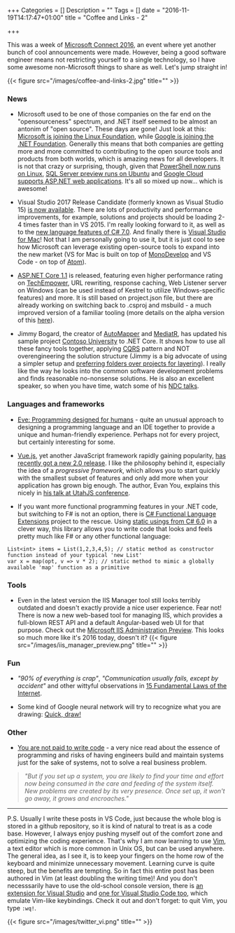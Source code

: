 +++
Categories = []
Description = ""
Tags = []
date = "2016-11-19T14:17:47+01:00"
title = "Coffee and Links - 2"

+++

This was a week of [Microsoft Connect 2016](https://connectevent.microsoft.com), an event where yet another bunch of cool announcements were made. However, being a good software engineer means not restricting yourself to a single technology, so I have some awesome non-Microsoft things to share as well. Let's jump straight in!

{{< figure src="/images/coffee-and-links-2.jpg" title="" >}}

### News

* Microsoft used to be one of those companies on the far end on the "opensourceness" spectrum, and .NET itself seemed to be almost an antonim of "open source". These days are gone! Just look at this: [Microsoft is joining the Linux Foundation](https://techcrunch.com/2016/11/16/microsoft-joins-the-linux-foundation/), while [Google is joining the .NET Foundation](https://cloudplatform.googleblog.com/2016/11/Google-Cloud-to-join-NET-Foundation-Technical-Steering-Group.html). Generally this means that both companies are getting more and more committed to contributing to the open source tools and products from both worlds, which is amazing news for all developers. It is not that crazy or surprising, though, given that [PowerShell now runs on Linux](https://azure.microsoft.com/en-us/blog/powershell-is-open-sourced-and-is-available-on-linux/), [SQL Server preview runs on Ubuntu](https://insights.ubuntu.com/2016/11/16/microsoft-loves-linux-ubuntu-available-on-sql-server-public-preview) and [Google Cloud supports ASP.NET web applications](https://cloudplatform.googleblog.com/2016/08/making-ASP.NET-apps-first-class-citizens-on-Google-Cloud-Platform.html). It's all so mixed up now... which is awesome!

* Visual Studio 2017 Release Candidate (formerly known as Visual Studio 15) [is now available](https://msdn.microsoft.com/magazine/mt790181). There are lots of productivity and performance improvements, for example, solutions and projects should be loading 2-4 times faster than in VS 2015. I'm really looking forward to it, as well as to the [new language features of C# 7.0](https://msdn.microsoft.com/magazine/mt790184). And finally there is [Visual Studio for Mac](https://msdn.microsoft.com/magazine/mt790182)! Not that I am personally going to use it, but it is just cool to see how Microsoft can leverage existing open-source tools to expand into the new market (VS for Mac is built on top of [MonoDevelop](http://www.monodevelop.com/) and VS Code - on top of [Atom](https://atom.io/)).

* [ASP.NET Core 1.1](https://blogs.msdn.microsoft.com/webdev/2016/11/16/announcing-asp-net-core-1-1/) is released, featuring even higher performance rating on [TechEmpower](https://www.techempower.com/blog/2016/11/16/framework-benchmarks-round-13/), URL rewriting, response caching, Web Listener server on Windows (can be used instead of Kestrel to utilize Windows-specific features) and more. It is still based on project.json file, but there are already working on switching back to .csproj and msbuild - a much improved version of a familiar tooling (more details on the alpha version of this [here](https://blogs.msdn.microsoft.com/dotnet/2016/11/16/announcing-net-core-tools-msbuild-alpha/)).

* Jimmy Bogard, the creator of [AutoMapper](https://github.com/AutoMapper/AutoMapper) and [MediatR](https://github.com/jbogard/MediatR), has updated his sample project [Contoso University](https://github.com/jbogard/contosouniversitycore) to .NET Core. It shows how to use all these fancy tools together, applying [CQRS](http://martinfowler.com/bliki/CQRS.html) pattern and NOT overengineering the solution structure (Jimmy is a big advocate of using a simpler setup and [preferring folders over projects for layering](https://lostechies.com/jimmybogard/2012/08/30/evolutionary-project-structure/)). I really like the way he looks into the common software development problems and finds reasonable no-nonsense solutions. He is also an excellent speaker, so when you have time, watch some of his [NDC talks](https://vimeo.com/search?q=jimmy+bogard).

### Languages and frameworks

* [Eve: Programming designed for humans](http://programming.witheve.com/) - quite an unusual approach to designing a programming language and an IDE together to provide a unique and human-friendly experience. Perhaps not for every project, but certainly interesting for some.

* [Vue.js](https://vuejs.org/), yet another JavaScript framework rapidly gaining popularity, [has recently got a new 2.0 release](https://medium.com/the-vue-point/vue-2-0-is-here-ef1f26acf4b8#.w0mmh55at). I like the philosophy behind it, especially the idea of a *progressive framework*, which allows you to start quickly with the smallest subset of features and only add more when your application has grown big enough. The author, Evan You, explains this nicely in [his talk at UtahJS conference](https://www.youtube.com/watch?v=pBBSp_iIiVM).

* If you want more functional programming features in your .NET code, but switching to F# is not an option, there is [C# Functional Language Extensions](https://github.com/louthy/language-ext) project to the rescue. Using [static usings from C# 6.0](http://geekswithblogs.net/BlackRabbitCoder/archive/2015/04/16/c.net-little-wonders-static-using-statements-in-c-6.aspx) in a clever way, this library allows you to write code that looks and feels pretty much like F# or any other functional language:
```
List<int> items = List(1,2,3,4,5); // static method as constructor function instead of your typical 'new List'
var x = map(opt, v => v * 2); // static method to mimic a globally available 'map' function as a primitive
```

### Tools

* Even in the latest version the IIS Manager tool still looks terribly outdated and doesn't exactly provide a nice user experience. Fear not! There is now a new web-based tool for managing IIS, which provides a full-blown REST API and a default Angular-based web UI for that purpose. Check out the [Microsoft IIS Administration Preview](https://blogs.iis.net/adminapi/microsoft-iis-administration-api-preview). This looks so much more like it's 2016 today, doesn't it?
{{< figure src="/images/iis_manager_preview.png" title="" >}}

### Fun

* *"90% of everything is crap"*, *"Communication usually fails, except by accident"* and other wittyful observations in [15 Fundamental Laws of the Internet](https://www.exceptionnotfound.net/15-fundamental-laws-of-the-internet/?utm_source=feedburner&utm_medium=feed&utm_campaign=Feed%3A+ExceptionNotFound+%28Exception+Not+Found%29).

* Some kind of Google neural network will try to recognize what you are drawing: [Quick, draw!](https://quickdraw.withgoogle.com/)

### Other

* [You are not paid to write code](http://bravenewgeek.com/you-are-not-paid-to-write-code) - a very nice read about the essence of programming and risks of having engineers build and maintain systems just for the sake of systems, not to solve a real business problem.

> *"But if you set up a system, you are likely to find your time and effort now being consumed in the care and feeding of the system itself. New problems are created by its very presence. Once set up, it won't go away, it grows and encroaches."*

* * *

P.S. Usually I write these posts in VS Code, just because the whole blog is stored in a github repository, so it is kind of natural to treat is as a code base. However, I always enjoy pushing myself out of the comfort zone and optimizing the coding experience. That's why I am now learning to use [Vim](http://www.vim.org), a text editor which is more common in Unix OS, but can be used anywhere. The general idea, as I see it, is to keep your fingers on the home row of the keyboard and minimize unnecessary movement. Learning curve is quite steep, but the benefits are tempting. So in fact this entire post has been authored in Vim (at least doubling the writing time)! And you don't necesssarily have to use the old-school console version, there is [an extension for Visual Studio](https://marketplace.visualstudio.com/items?itemName=JaredParMSFT.VsVim) and [one for Visual Studio Code too](https://marketplace.visualstudio.com/items?itemName=vscodevim.vim), which emulate Vim-like keybindings. Check it out and don't forget: to quit Vim, you type `:wq!`.

{{< figure src="/images/twitter_vi.png" title="" >}}
